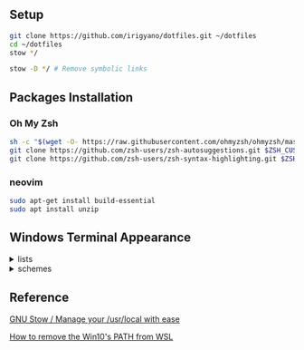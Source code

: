## Setup

```bash
git clone https://github.com/irigyano/dotfiles.git ~/dotfiles
cd ~/dotfiles
stow */

stow -D */ # Remove symbolic links
```

## Packages Installation

### Oh My Zsh

```zsh
sh -c "$(wget -O- https://raw.githubusercontent.com/ohmyzsh/ohmyzsh/master/tools/install.sh)"
git clone https://github.com/zsh-users/zsh-autosuggestions.git $ZSH_CUSTOM/plugins/zsh-autosuggestions
git clone https://github.com/zsh-users/zsh-syntax-highlighting.git $ZSH_CUSTOM/plugins/zsh-syntax-highlighting
```
### neovim

```zsh
sudo apt-get install build-essential
sudo apt install unzip
```

## Windows Terminal Appearance

<details>
  <summary>lists</summary>

```json
{
  "colorScheme": "tokyonight",
  "commandline": "C:\\Program Files\\Git\\bin\\bash.exe",
  "cursorShape": "filledBox",
  "font": {
    "face": "JetBrainsMono Nerd Font Mono",
    "size": 14.0
  },
  "hidden": false,
  "intenseTextStyle": "bright",
  "name": "tokyonight",
  "padding": "0",
  "scrollbarState": "hidden",
  "suppressApplicationTitle": true
  // "startingDirectory": "C:\\Users\\<user>\\Documents",
}
```

</details>

<details>
  <summary>schemes</summary>

```json
{
  "name": "tokyonight",
  "black": "#1d202f",
  "red": "#f7768e",
  "green": "#9ece6a",
  "yellow": "#e0af68",
  "blue": "#7aa2f7",
  "purple": "#bb9af7",
  "cyan": "#7dcfff",
  "white": "#a9b1d6",
  "brightBlack": "#414868",
  "brightRed": "#f7768e",
  "brightGreen": "#9ece6a",
  "brightYellow": "#e0af68",
  "brightBlue": "#7aa2f7",
  "brightPurple": "#bb9af7",
  "brightCyan": "#7dcfff",
  "brightWhite": "#c0caf5",
  "background": "#222436",
  "foreground": "#c0caf5",
  "selectionBackground": "#364a82",
  "cursorColor": "#c0caf5"
}
```

</details>

## Reference

[GNU Stow / Manage your /usr/local with ease](https://www.reddit.com/r/linux/comments/1f7sh4/gnu_stow_manage_your_usrlocal_with_ease/)

[How to remove the Win10's PATH from WSL](https://stackoverflow.com/a/51345880)
